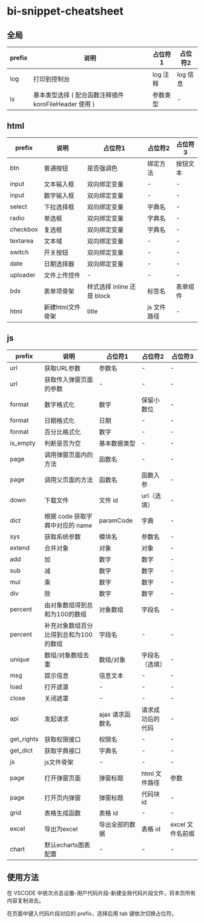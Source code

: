 # bi-snippet-cheatsheet
## 全局

| prefix | 说明 | 占位符1 | 占位符2 |
| ------ | ------ | ------ | ------ |
| log | 打印到控制台 | log 注释 | log 信息 |
| lx | 基本类型选择 ( 配合函数注释插件 koroFileHeader 使用 ) | 参数类型 | - | 
## html

| prefix | 说明 | 占位符1 | 占位符2 | 占位符3 |
| ------| ------ | ------ | ------ | ------ |
| btn | 普通按钮 | 是否强调色 | 绑定方法 | 按钮文本 |
| input | 文本输入框 | 双向绑定变量 | - | - |
| input | 数字输入框 | 双向绑定变量 | - | - |
| select | 下拉选择框 | 双向绑定变量 | 字典名 | - |
| radio | 单选框 | 双向绑定变量 | 字典名 | - |
| checkbox | 复选框 | 双向绑定变量 | 字典名 | - |
| textarea | 文本域 | 双向绑定变量 | - | - |
| switch | 开关按钮 | 双向绑定变量 | - | - |
| date | 日期选择器 | 双向绑定变量 | - | - |
| uploader | 文件上传控件 | - | - | - |
| bdx | 表单项骨架 | 样式选择 inline 还是 block | 标签名 | 表单组件 |
| html | 新建html文件骨架 | title | js 文件路径 | - |
## js

| prefix | 说明 | 占位符1 | 占位符2 | 占位符3 |
| ------| ------ | ------ | ------ | ------ |
| url | 获取URL参数 | 参数名 | - | - |
| url | 获取传入弹窗页面的参数 | - | - | - |
| format | 数字格式化 | 数字 | 保留小数位 | - |
| format | 日期格式化 | 日期 | - | - |
| format | 百分比格式化 | 数字 | - | - |
| is_empty | 判断是否为空 | 基本数据类型 | - | - |
| page | 调用弹窗页面内的方法 | 函数名 | - | - |
| page | 调用父页面的方法 | 函数名 | 函数入参 | - |
| down | 下载文件 | 文件 id | url（选填） | - |
| dict | 根据 code 获取字典中对应的 name | paramCode | 字典 | - |
| sys | 获取系统参数 | 模块名 | 参数名 | - |
| extend | 合并对象 | 对象 | 对象 | - |
| add | 加 | 数字 | 数字 | - |
| sub | 减 | 数字 | 数字 | - |
| mul | 乘 | 数字 | 数字 | - |
| div | 除 | 数字 | 数字 | - |
| percent | 由对象数组得到总和为100的数组 | 对象数组 | 字段名 | - |
| percent | 补充对象数组百分比得到总和为100的数组 | 字段名 | - | - |
| unique | 数组/对象数组去重 | 数组/对象 | 字段名（选填） | - |
| msg | 提示信息 | 信息文本 | - | - |
| load | 打开遮罩 | - | - | - |
| close | 关闭遮罩 | - | - | - |
| api | 发起请求 | ajax 请求函数名 | 请求成功后的代码 | - |
| get_rights | 获取权限接口 | 权限名 | - | - |
| get_dict | 获取字典接口 | 字典名 | - | - |
| js | js文件骨架 | - | - | - |
| page | 打开弹窗页面 | 弹窗标题 | html 文件路径 | 参数 |
| page | 打开页内弹窗 | 弹窗标题 | 代码块 id | - |
| grid | 表格生成函数 | 表格 id | - | - |
| excel | 导出为excel | 导出全部的数据 | 表格 id | excel 文件名前缀 |
| chart | 默认echarts图表配置 | - | - | - |

## 使用方法

在 VSCODE 中依次点击设置-用户代码片段-新建全局代码片段文件，将本页所有内容复制进去。

在页面中键入代码片段对应的 prefix，选择后用 tab 键依次切换占位符。
